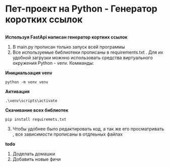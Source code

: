 # Пет-проект на Python - Генератор коротких ссылок
##


__Используя FastApi написан генератор кортких ссылок__

1) В main.py прописан только запуск всей программы
2) Все используемые библиотеки прописаны в requirements.txt . Для их удобной загрузки можнно использовать средства виртуального окружения Python - venv.
Комманды:

__Инициальзация venv__
```
python -m venv venv
```
__Активация__
```
.\venv\scripts\activate
```

__Скачивание всех библиотек__

```
pip install requiremets.txt
```

3) Чтобы удобнее было редактировать код, а так же его просматривать , все зависимости прописаны в отдлеьных файлах


__todo__
1) Доделать домашки
2) Добавить новые фичи

 
